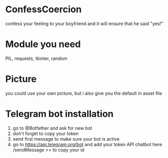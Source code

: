 # ConfessCoercion
confess your feeling to your boyfriend and it will ensure that he said "yes!"
# Module you need
PIL, requests, tkinter, random
# Picture
you could use your own picture, but i also give you the default in asset file
# Telegram bot installation
1. go to @Botfather and ask for new bot
2. don't forget to copy your token
3. send first message to make sure your bot is active
4. go to https://api.telegram.org/bot and add your token API chatbot here /sendMessage >> to copy your id
